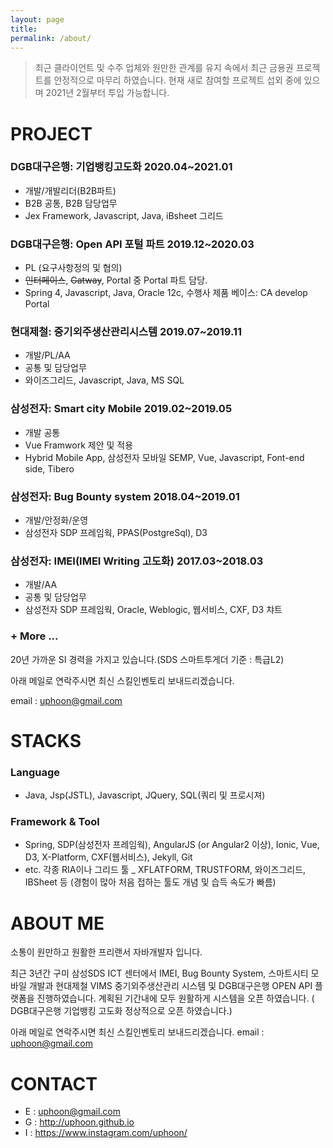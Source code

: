 ```yaml
---
layout: page
title: 
permalink: /about/
---
```



> 최근 클라이언트 및 수주 업체와 원만한 관계를 유지 속에서 최근 금용권 프로젝트를 안정적으로 마무리 하였습니다. 현재 새로 참여할 프로젝트 섭외 중에 있으며 2021년 2월부터 투입 가능합니다.

# PROJECT

### DGB대구은행: 기업뱅킹고도화 2020.04~2021.01
- 개발/개발리더(B2B파트)
- B2B 공통, B2B 담당업무
- Jex Framework, Javascript, Java, iBsheet 그리드

### DGB대구은행: Open API 포털 파트 2019.12~2020.03 
- PL (요구사항정의 및 협의)
- ~~인터페이스~~, ~~Gatway~~, Portal 중 Portal 파트 담당.
- Spring 4, Javascript, Java, Oracle 12c, 수행사 제품 베이스: CA develop Portal

### 현대제철: 중기외주생산관리시스템 2019.07~2019.11
- 개발/PL/AA
- 공통 및 담당업무
- 와이즈그리드, Javascript, Java, MS SQL

### 삼성전자: Smart city Mobile 2019.02~2019.05
- 개발 공통
- Vue Framwork 제안 및 적용
- Hybrid Mobile App, 삼성전자 모바일 SEMP, Vue, Javascript, Font-end side, Tibero 

### 삼성전자: Bug Bounty system 2018.04~2019.01
- 개발/안정화/운영
- 삼성전자 SDP 프레임웍, PPAS(PostgreSql), D3 

### 삼성전자: IMEI(IMEI Writing 고도화) 2017.03~2018.03
- 개발/AA
- 공통 및 담당업무
- 삼성전자 SDP 프레임웍, Oracle, Weblogic, 웹서비스, CXF, D3 챠트

### + More ...

20년 가까운 SI 경력을 가지고 있습니다.(SDS 스마트투게더 기준 : 특급L2)

아래 메일로 연락주시면 최신 스킬인벤토리 보내드리겠습니다.

email : uphoon@gmail.com


# STACKS

### Language

- Java, Jsp(JSTL), Javascript, JQuery, SQL(쿼리 및 프로시져)

### Framework & Tool

- Spring, SDP(삼성전자 프레임웍), AngularJS (or Angular2 이상), Ionic, Vue, D3, X-Platform, CXF(웹서비스), Jekyll, Git
- etc. 각종 RIA이나 그리드 툴 _ XFLATFORM, TRUSTFORM, 와이즈그리드, IBSheet 등  (경험이 많아 처음 접하는 툴도 개념 및 습득 속도가 빠름)


# ABOUT ME

소통이 원만하고 원활한 프리랜서 자바개발자 입니다.

최근 3년간 구미 삼성SDS ICT 센터에서 IMEI, Bug Bounty System, 스마트시티 모바일 개발과 현대제철 VIMS 중기외주생산관리 시스템 및 DGB대구은행 OPEN API 플랫폼을 진행하였습니다. 계획된 기간내에 모두 원활하게 시스템을 오픈 하였습니다.
( DGB대구은행 기업뱅킹 고도화 정상적으로 오픈 하였습니다.)

아래 메일로 연락주시면 최신 스킬인벤토리 보내드리겠습니다.
email : uphoon@gmail.com

# CONTACT

- E : uphoon@gmail.com
- G : http://uphoon.github.io
- I : https://www.instagram.com/uphoon/

